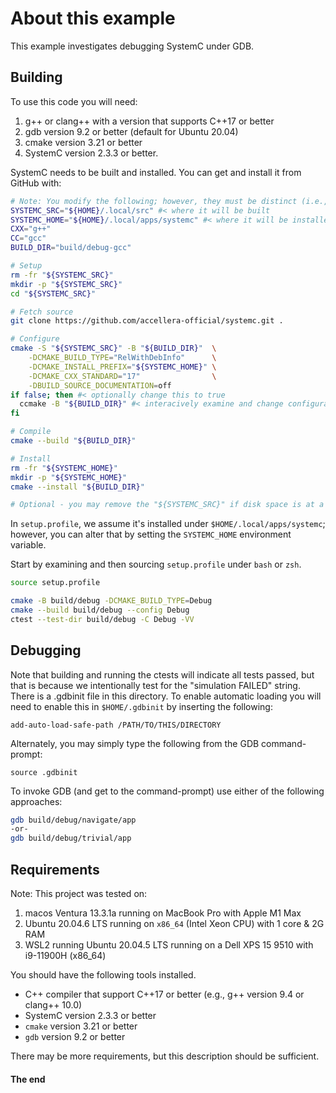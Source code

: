 # About this example

This example investigates debugging SystemC under GDB.

## Building

To use this code you will need:

1. g++ or clang++ with a version that supports C++17 or better
2. gdb version 9.2 or better (default for Ubuntu 20.04)
3. cmake version 3.21 or better
4. SystemC version 2.3.3 or better.

SystemC needs to be built and installed. You can get and install it from GitHub with:

```bash
# Note: You modify the following; however, they must be distinct (i.e., not one contained within the other).
SYSTEMC_SRC="${HOME}/.local/src" #< where it will be built
SYSTEMC_HOME="${HOME}/.local/apps/systemc" #< where it will be installed
CXX="g++"
CC="gcc"
BUILD_DIR="build/debug-gcc"

# Setup
rm -fr "${SYSTEMC_SRC}"
mkdir -p "${SYSTEMC_SRC}"
cd "${SYSTEMC_SRC}"

# Fetch source
git clone https://github.com/accellera-official/systemc.git .

# Configure
cmake -S "${SYSTEMC_SRC}" -B "${BUILD_DIR}"  \
    -DCMAKE_BUILD_TYPE="RelWithDebInfo"      \
    -DCMAKE_INSTALL_PREFIX="${SYSTEMC_HOME}" \
    -DCMAKE_CXX_STANDARD="17"                \
    -DBUILD_SOURCE_DOCUMENTATION=off
if false; then #< optionally change this to true
  ccmake -B "${BUILD_DIR}" #< interacively examine and change configuration options
fi

# Compile
cmake --build "${BUILD_DIR}"

# Install
rm -fr "${SYSTEMC_HOME}"
mkdir -p "${SYSTEMC_HOME}" 
cmake --install "${BUILD_DIR}"

# Optional - you may remove the "${SYSTEMC_SRC}" if disk space is at a premium
```

In `setup.profile`, we assume it's installed under `$HOME/.local/apps/systemc`; however, you can alter that by setting the `SYSTEMC_HOME` environment variable.

Start by examining and then sourcing `setup.profile` under `bash` or `zsh`.

```bash
source setup.profile
```

```bash
cmake -B build/debug -DCMAKE_BUILD_TYPE=Debug
cmake --build build/debug --config Debug
ctest --test-dir build/debug -C Debug -VV
```

## Debugging

Note that building and running the ctests will indicate all tests passed, but that is because we intentionally test for the "simulation FAILED" string.  There is a .gdbinit file in this directory. To enable automatic loading you will need to enable this in `$HOME/.gdbinit`  by inserting the following:

```gdb
add-auto-load-safe-path /PATH/TO/THIS/DIRECTORY
```

Alternately, you may simply type the following from the GDB command-prompt:

```gdb
source .gdbinit
```

To invoke GDB (and get to the command-prompt) use either of the following approaches:

```bash
gdb build/debug/navigate/app
-or-
gdb build/debug/trivial/app
```

## Requirements

Note: This project was tested on:

1. macos Ventura 13.3.1a running on MacBook Pro with Apple M1 Max
2. Ubuntu 20.04.6 LTS running on `x86_64` (Intel Xeon CPU) with 1 core & 2G RAM
3. WSL2 running Ubuntu 20.04.5 LTS running on a Dell XPS 15 9510 with i9-11900H (x86_64)

You should have the following tools installed.

- C++ compiler that support C++17 or better (e.g., g++ version 9.4 or clang++ 10.0)
- SystemC version 2.3.3 or better
- `cmake` version 3.21 or better
- `gdb` version 9.2 or better

There may be more requirements, but this description should be sufficient.


#### The end
